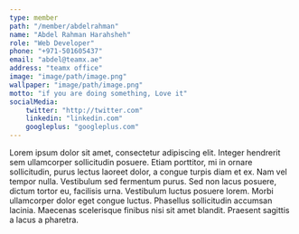 ```yaml
---
type: member
path: "/member/abdelrahman"
name: "Abdel Rahman Harahsheh"
role: "Web Developer"
phone: "+971-501605437"
email: "abdel@teamx.ae"
address: "teamx office"
image: "image/path/image.png"
wallpaper: "image/path/image.png"
motto: "if you are doing something, Love it"
socialMedia:
    twitter: "http://twitter.com"
    linkedin: "linkedin.com"
    googleplus: "googleplus.com"
---
```

Lorem ipsum dolor sit amet, consectetur adipiscing elit. Integer hendrerit sem ullamcorper sollicitudin posuere. Etiam porttitor, mi in ornare sollicitudin, purus lectus laoreet dolor, a congue turpis diam et ex. Nam vel tempor nulla. Vestibulum sed fermentum purus. Sed non lacus posuere, dictum tortor eu, facilisis urna. Vestibulum luctus posuere lorem. Morbi ullamcorper dolor eget congue luctus. Phasellus sollicitudin accumsan lacinia. Maecenas scelerisque finibus nisi sit amet blandit. Praesent sagittis a lacus a pharetra.